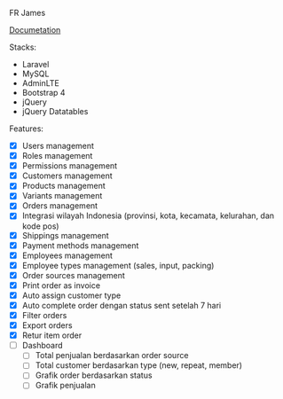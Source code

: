 FR James

[Documetation](https://longhaired-wallaby-a66.notion.site/Fitur-Step-1-b368e4b6dfb24583ab5f7984b4921114)

Stacks:

- Laravel
- MySQL
- AdminLTE
- Bootstrap 4
- jQuery
- jQuery Datatables

Features:

- [x] Users management
- [x] Roles management
- [x] Permissions management
- [x] Customers management
- [x] Products management
- [x] Variants management
- [x] Orders management
- [x] Integrasi wilayah Indonesia (provinsi, kota, kecamata, kelurahan, dan kode pos)
- [x] Shippings management
- [x] Payment methods management
- [x] Employees management
- [x] Employee types management (sales, input, packing)
- [x] Order sources management
- [x] Print order as invoice
- [x] Auto assign customer type
- [x] Auto complete order dengan status sent setelah 7 hari
- [x] Filter orders
- [x] Export orders
- [x] Retur item order 
- [ ] Dashboard
  - [ ] Total penjualan berdasarkan order source
  - [ ] Total customer berdasarkan type (new, repeat, member)
  - [ ] Grafik order berdasarkan status
  - [ ] Grafik penjualan
